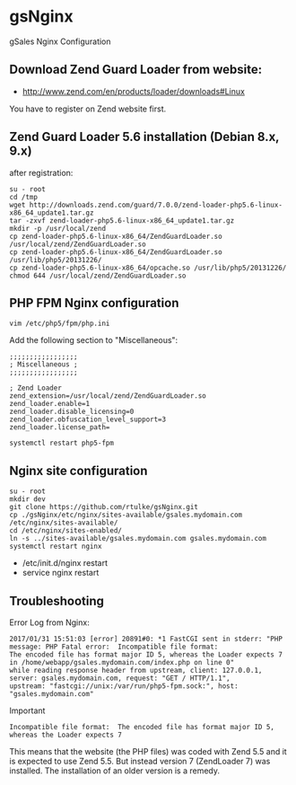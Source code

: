 # gsNginx
gSales Nginx Configuration


## Download Zend Guard Loader from website:

- <http://www.zend.com/en/products/loader/downloads#Linux>

You have to register on Zend website first.

## Zend Guard Loader 5.6 installation (Debian 8.x, 9.x)

after registration:

~~~
su - root
cd /tmp
wget http://downloads.zend.com/guard/7.0.0/zend-loader-php5.6-linux-x86_64_update1.tar.gz
tar -zxvf zend-loader-php5.6-linux-x86_64_update1.tar.gz
mkdir -p /usr/local/zend 
cp zend-loader-php5.6-linux-x86_64/ZendGuardLoader.so /usr/local/zend/ZendGuardLoader.so
cp zend-loader-php5.6-linux-x86_64/ZendGuardLoader.so /usr/lib/php5/20131226/
cp zend-loader-php5.6-linux-x86_64/opcache.so /usr/lib/php5/20131226/
chmod 644 /usr/local/zend/ZendGuardLoader.so
~~~

## PHP FPM Nginx configuration

~~~
vim /etc/php5/fpm/php.ini 
~~~

Add the following section to "Miscellaneous":

~~~
;;;;;;;;;;;;;;;;;
; Miscellaneous ;
;;;;;;;;;;;;;;;;;

; Zend Loader
zend_extension=/usr/local/zend/ZendGuardLoader.so 
zend_loader.enable=1 
zend_loader.disable_licensing=0 
zend_loader.obfuscation_level_support=3 
zend_loader.license_path=
~~~

~~~
systemctl restart php5-fpm
~~~


## Nginx site configuration

~~~
su - root
mkdir dev
git clone https://github.com/rtulke/gsNginx.git
cp ./gsNginx/etc/nginx/sites-available/gsales.mydomain.com /etc/nginx/sites-available/
cd /etc/nginx/sites-enabled/
ln -s ../sites-available/gsales.mydomain.com gsales.mydomain.com
systemctl restart nginx
~~~

- /etc/init.d/nginx restart
- service nginx restart

## Troubleshooting

Error Log from Nginx:

~~~
2017/01/31 15:51:03 [error] 20891#0: *1 FastCGI sent in stderr: "PHP message: PHP Fatal error:  Incompatible file format: 
The encoded file has format major ID 5, whereas the Loader expects 7 in /home/webapp/gsales.mydomain.com/index.php on line 0" 
while reading response header from upstream, client: 127.0.0.1, server: gsales.mydomain.com, request: "GET / HTTP/1.1",
upstream: "fastcgi://unix:/var/run/php5-fpm.sock:", host: "gsales.mydomain.com"
~~~

Important 

~~~
Incompatible file format:  The encoded file has format major ID 5, whereas the Loader expects 7
~~~

This means that the website (the PHP files) was coded with Zend 5.5 and it is expected to use Zend 5.5.
But instead version 7 (ZendLoader 7) was installed. The installation of an older version is a remedy.
